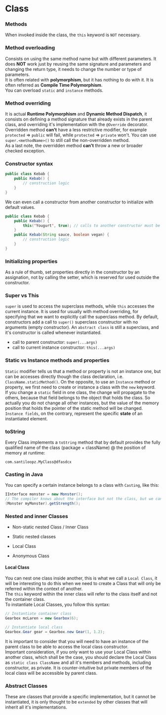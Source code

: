 # Class


### Methods
When invoked inside the class, the `this` keyword is `NOT` necessary.

### Method overloading
Consists on using the same method name but with different parameters. It does **NOT** work just by reusing the same 
signature and parameters and changing the return type, it needs to change the number or type of parameters.  
It is often related with **polymorphism**, but it has nothing to do with it. It is often referred as **Compile Time Polymorphism**.  
You can overload `static` and `instance` methods.

### Method overriding
It is actual **Runtime Polymorphism** and **Dynamic Method Dispatch**, it consists on defining a method signature that 
already exists in the parent class, and overriding it's implementation with the `@Override` decorator.  
Overridden method **can't** have a less restrictive modifier, for example `protected` => `public` will fail, while 
`protected` => `private` won't. You can use `super.<methodName>()` to still call the non-overridden method.  
As a last note, the overridden method **can't** throw a new or broader checked exception.

### Constructor syntax
```java
public class Kebab {
	public Kebab() {
		// construction logic
	}
}
```
We can even call a constructor from another constructor to initialize with default values.
```java
public class Kebab {
	public Kebab() {
		this('Yougurt', true); // calls to another constructor must be the very first line of the constructor
	}
	public Kebab(String sauce, boolean vegan) {
		// construction logic
	}
}
```

### Initializing properties
As a rule of thumb, set properties directly in the constructor by an assignation, not by calling the setter, which is 
reserved for used outside the constructor.

### Super vs This
`super` is used to access the superclass methods, while `this` accesses the current instance. It is used for usually 
with method overriding, for specifying that we want to explicitly call the superclass method. By default, constructors 
add a call to `super()` superclass constructor with no arguments (empty constructor). An `abstract class` is still a 
superclass, and it's constructor is called whenever instantiated.
* call to parent constructor: `super(...args)`
* call to current instance constructor: `this(...args)`

### Static vs Instance methods and properties
`Static` modifier tells us that a method or property is not an instance one, but can be accesses directly though the 
class declaration, i.e. `ClassName.staticMethod()`. On the opposite, to use an `Instance` method or property, we first 
need to create or instance a class with the `new` keyword.  
If you change a `static` field in one class, the change will propagate to the others, because that field belongs to the 
object that holds the class. So actually you do not change all other instances, but the value of the memory position 
that holds the pointer of the static method will be changed.
`Instance fields`, on the contrary, represent the specific **state** of an instantiated element. 

### toString
Every Class implements a `toString` method that by default provides the fully qualified name of the class 
(package + className) @ the position of memory at runtime:
```
com.santiloopz.MyClass@dfasdcx 
```

### Casting in Java
You can specify a certain instance belongs to a class with `Casting`, like this:
```java
IInterface monster = new Monster();
// The compiler knows about the interface but not the class, but we can explicit it!!
(Monster myMonster).getStrength();
```

### Nested and inner Classes
* Non-static nested Class / Inner Class
  
* Static nested classes
* Local Class
* Anonymous Class

#### Local Class
You can nest one class inside another, this is what we call a `Local Class`, it will be interesting to do this when we
need to create a Class that will only be referred within the context of another.  
The `this` keyword within the inner class will refer to the class itself and not the container class.  
To instantiate Local Classes, you follow this syntax:
```java
// Instantiate container class
Gearbox mcLaren = new Gearbox(6);

// Instantiate local class
Gearbox.Gear gear = Gearbox.new Gear(1, 1.2);
```
It is important to consider that you will need to have an instance of the parent class to be able to access the
local class constructor.  
Important consideration, if you only want to use your Local Class within another class, which shall be the case,
you should declare the Local Class as `static class ClassName` and all it's members and methods, including constructor,
as private. It is counter-intuitive but private members of the local class will be accessible by parent class.

### Abstract Classes
These are classes that provide a specific implementation, but it cannot be instantiated, it is only thought to be `extended`
by other classes that will inherit all it's implementations.
